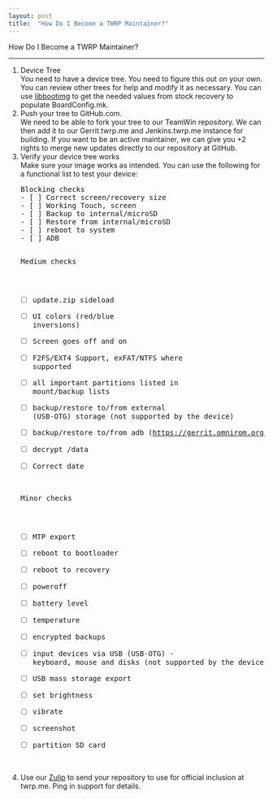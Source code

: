 ```yaml
---
layout: post
title:  "How Do I Become a TWRP Maintainer?"
---
```


<div class='page-heading'>How Do I Become a TWRP Maintainer?</div>
<hr />
<ol>
<li>Device Tree</li>
You need to have a device tree. You need to figure this out on your own. You can review other trees for help and modify it as necessary. You can use <a href="https://github.com/Tasssadar/libbootimg">libbootimg</a> to get the needed values from stock recovery to populate BoardConfig.mk.
<li>Push your tree to GitHub.com.</li>
We need to be able to fork your tree to our TeamWin repository. We can then add it to our Gerrit.twrp.me and Jenkins.twrp.me instance for building. If you want to be an active maintainer, we can give you +2 rights to merge new updates directly to our repository at GitHub.
<li>Verify your device tree works</li>
Make sure your image works as intended. You can use the following for a functional list to test your device:
<pre>
Blocking checks
- [ ] Correct screen/recovery size
- [ ] Working Touch, screen
- [ ] Backup to internal/microSD
- [ ] Restore from internal/microSD
- [ ] reboot to system
- [ ] ADB

Medium checks
- [ ] update.zip sideload
- [ ] UI colors (red/blue inversions)
- [ ] Screen goes off and on
- [ ] F2FS/EXT4 Support, exFAT/NTFS where supported
- [ ] all important partitions listed in mount/backup lists
- [ ] backup/restore to/from external (USB-OTG) storage (not supported by the device)
- [ ] backup/restore to/from adb (https://gerrit.omnirom.org/#/c/15943/)
- [ ] decrypt /data
- [ ] Correct date

Minor checks
- [ ] MTP export
- [ ] reboot to bootloader
- [ ] reboot to recovery
- [ ] poweroff
- [ ] battery level
- [ ] temperature
- [ ] encrypted backups
- [ ] input devices via USB (USB-OTG) - keyboard, mouse and disks (not supported by the device)
- [ ] USB mass storage export
- [ ] set brightness
- [ ] vibrate
- [ ] screenshot
- [ ] partition SD card
</pre>
<li>Use our <a href="http://tiny.cc/TWRP-Zulip">Zulip</a> to send your repository to use for official inclusion at twrp.me. Ping in support for details.</li>
